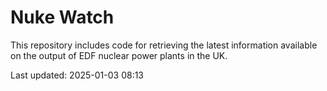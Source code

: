 # Nuke Watch

This repository includes code for retrieving the latest information available on the output of EDF nuclear power plants in the UK.

Last updated: 2025-01-03 08:13